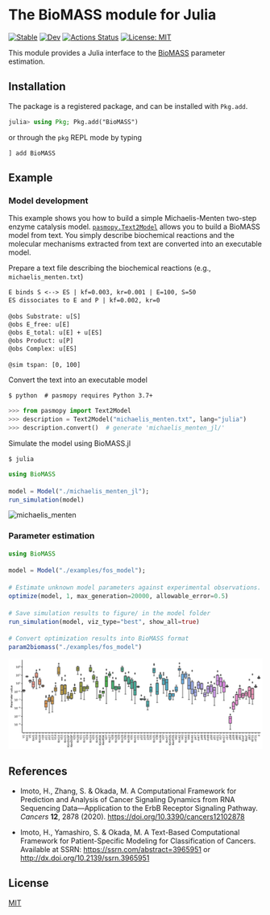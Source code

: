# The BioMASS module for Julia

[![Stable](https://img.shields.io/badge/docs-stable-blue.svg)](https://biomass-dev.github.io/BioMASS.jl/stable)
[![Dev](https://img.shields.io/badge/docs-dev-blue.svg)](https://biomass-dev.github.io/BioMASS.jl/dev)
[![Actions Status](https://github.com/biomass-dev/BioMASS.jl/workflows/CI/badge.svg)](https://github.com/biomass-dev/BioMASS.jl/actions)
[![License: MIT](https://img.shields.io/badge/License-MIT-green.svg)](https://opensource.org/licenses/MIT)

This module provides a Julia interface to the [BioMASS](https://github.com/biomass-dev/biomass) parameter estimation.

## Installation

The package is a registered package, and can be installed with `Pkg.add`.

```julia
julia> using Pkg; Pkg.add("BioMASS")
```

or through the `pkg` REPL mode by typing

```
] add BioMASS
```

## Example

### Model development

This example shows you how to build a simple Michaelis-Menten two-step enzyme catalysis model. [`pasmopy.Text2Model`](https://pasmopy.readthedocs.io/en/latest/model_development.html) allows you to build a BioMASS model from text. You simply describe biochemical reactions and the molecular mechanisms extracted from text are converted into an executable model.

Prepare a text file describing the biochemical reactions (e.g., `michaelis_menten.txt`)
```
E binds S <--> ES | kf=0.003, kr=0.001 | E=100, S=50
ES dissociates to E and P | kf=0.002, kr=0

@obs Substrate: u[S]
@obs E_free: u[E]
@obs E_total: u[E] + u[ES]
@obs Product: u[P]
@obs Complex: u[ES]

@sim tspan: [0, 100]
```

Convert the text into an executable model

```shell
$ python  # pasmopy requires Python 3.7+
```
```python
>>> from pasmopy import Text2Model
>>> description = Text2Model("michaelis_menten.txt", lang="julia")
>>> description.convert()  # generate 'michaelis_menten_jl/'
```

Simulate the model using BioMASS.jl

```shell
$ julia
```
```julia
using BioMASS

model = Model("./michaelis_menten_jl");
run_simulation(model)
```

![michaelis_menten](https://raw.githubusercontent.com/pasmopy/pasmopy/master/docs/_static/img/michaelis_menten_sim.png)
### Parameter estimation

```julia
using BioMASS

model = Model("./examples/fos_model");

# Estimate unknown model parameters against experimental observations.
optimize(model, 1, max_generation=20000, allowable_error=0.5)

# Save simulation results to figure/ in the model folder
run_simulation(model, viz_type="best", show_all=true)

# Convert optimization results into BioMASS format
param2biomass("./examples/fos_model")
```

![estimated_parameter_sets](https://raw.githubusercontent.com/biomass-dev/biomass/master/docs/_static/img/estimated_parameter_sets.png)

## References

- Imoto, H., Zhang, S. & Okada, M. A Computational Framework for Prediction and Analysis of Cancer Signaling Dynamics from RNA Sequencing Data—Application to the ErbB Receptor Signaling Pathway. _Cancers_ **12**, 2878 (2020). https://doi.org/10.3390/cancers12102878

- Imoto, H., Yamashiro, S. & Okada, M. A Text-Based Computational Framework for Patient-Specific Modeling for Classification of Cancers. Available at SSRN: https://ssrn.com/abstract=3965951 or http://dx.doi.org/10.2139/ssrn.3965951

## License

[MIT](https://github.com/biomass-dev/BioMASS.jl/blob/master/LICENSE)
